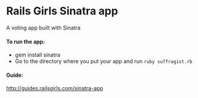 # Rails Girls Sinatra app
A voting app built with Sinatra

#### To run the app:

* gem install sinatra
* Go to the directory where you put your app and run `ruby suffragist.rb`

#### Guide:

http://guides.railsgirls.com/sinatra-app

